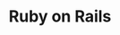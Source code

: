---
layout: category_index
title: Ruby on Rails
category: ruby-on-rails
permalink: /ruby-on-rails/
svg: u.svg
desc: Adding sketching t o the design process is a great way to amplify software and hardware tools. Sketching provides a unique space that can help you think differently, generate a variety of ideas quickly, explore alternatives with less risk, and encourage constructive discussions with colleagues and clients.
bgimgheader: true
---